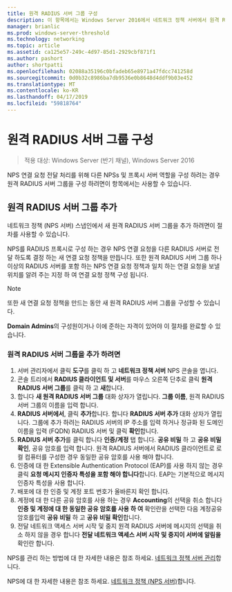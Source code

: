 ```yaml
---
title: 원격 RADIUS 서버 그룹 구성
description: 이 항목에서는 Windows Server 2016에서 네트워크 정책 서버에서 원격 RADIUS 서버 그룹을 구성 하는 방법을 설명 합니다.
manager: brianlic
ms.prod: windows-server-threshold
ms.technology: networking
ms.topic: article
ms.assetid: ca125e57-249c-4d97-85d1-2929cbf871f1
ms.author: pashort
author: shortpatti
ms.openlocfilehash: 02088a35196c0bfadeb65e8971a47fdcc741258d
ms.sourcegitcommit: 0d0b32c8986ba7db9536e0b8648d4ddf9b03e452
ms.translationtype: MT
ms.contentlocale: ko-KR
ms.lasthandoff: 04/17/2019
ms.locfileid: "59818764"
---
```

# <a name="configure-remote-radius-server-groups"></a>원격 RADIUS 서버 그룹 구성

>적용 대상: Windows Server (반기 채널), Windows Server 2016

NPS 연결 요청 전달 처리를 위해 다른 NPSs 및 프록시 서버 역할을 구성 하려는 경우 원격 RADIUS 서버 그룹을 구성 하려면이 항목에서는 사용할 수 있습니다.

## <a name="add-a-remote-radius-server-group"></a>원격 RADIUS 서버 그룹 추가

네트워크 정책 (NPS 서버) 스냅인에서 새 원격 RADIUS 서버 그룹을 추가 하려면이 절차를 사용할 수 있습니다.

NPS를 RADIUS 프록시로 구성 하는 경우 NPS 연결 요청을 다른 RADIUS 서버로 전달 하도록 결정 하는 새 연결 요청 정책을 만듭니다. 또한 원격 RADIUS 서버 그룹 하나 이상의 RADIUS 서버를 포함 하는 NPS 연결 요청 정책과 일치 하는 연결 요청을 보낼 위치를 알려 주는 지정 하 여 연결 요청 정책 구성 됩니다.

>[!NOTE]
>또한 새 연결 요청 정책을 만드는 동안 새 원격 RADIUS 서버 그룹을 구성할 수 있습니다.

**Domain Admins**의 구성원이거나 이에 준하는 자격이 있어야 이 절차를 완료할 수 있습니다.

### <a name="to-add-a-remote-radius-server-group"></a>원격 RADIUS 서버 그룹을 추가 하려면 

1. 서버 관리자에서 클릭 **도구**를 클릭 하 고 **네트워크 정책 서버** NPS 콘솔을 엽니다.
2. 콘솔 트리에서 **RADIUS 클라이언트 및 서버**를 마우스 오른쪽 단추로 클릭 **원격 RADIUS 서버 그룹**를 클릭 하 고 **새**합니다.
3. 합니다 **새 원격 RADIUS 서버 그룹** 대화 상자가 열립니다. **그룹 이름**, 원격 RADIUS 서버 그룹의 이름을 입력 합니다.
4. **RADIUS 서버에서**, 클릭 **추가**합니다. 합니다 **RADIUS 서버 추가** 대화 상자가 열립니다. 그룹에 추가 하려는 RADIUS 서버의 IP 주소를 입력 하거나 정규화 된 도메인 이름을 입력 \(FQDN\) RADIUS 서버 및 클릭 **확인**합니다.
5. **RADIUS 서버 추가**를 클릭 합니다 **인증/계정** 탭 합니다. **공유 비밀** 하 고 **공유 비밀 확인**, 공유 암호를 입력 합니다. 원격 RADIUS 서버에서 RADIUS 클라이언트로 로컬 컴퓨터를 구성한 경우 동일한 공유 암호를 사용 해야 합니다.
6. 인증에 대 한 Extensible Authentication Protocol (EAP)를 사용 하지 않는 경우 클릭 **요청 메시지 인증자 특성을 포함 해야 합니다**합니다. EAP는 기본적으로 메시지 인증자 특성을 사용 합니다.
7. 배포에 대 한 인증 및 계정 포트 번호가 올바른지 확인 합니다.
8. 계정에 대 한 다른 공유 암호를 사용 하는 경우 **Accounting**의 선택을 취소 합니다 **인증 및 계정에 대 한 동일한 공유 암호를 사용 하 여** 확인란을 선택한 다음 계정공유암호를입력 **공유 비밀** 하 고 **공유 비밀 확인**합니다.
9. 전달 네트워크 액세스 서버 시작 및 중지 원격 RADIUS 서버에 메시지의 선택을 취소 하지 않을 경우 합니다 **전달 네트워크 액세스 서버 시작 및 중지이 서버에 알림을** 확인란 합니다.

NPS를 관리 하는 방법에 대 한 자세한 내용은 참조 하세요. [네트워크 정책 서버 관리](nps-manage-top.md)합니다.

NPS에 대 한 자세한 내용은 참조 하세요. [네트워크 정책 (NPS 서버)](nps-top.md)합니다.

